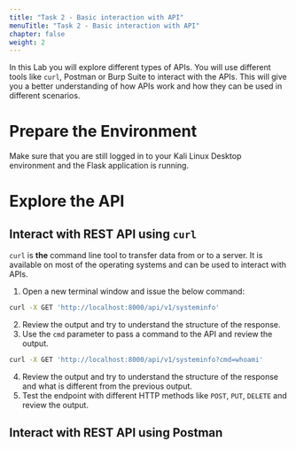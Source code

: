 ```yaml
---
title: "Task 2 - Basic interaction with API"
menuTitle: "Task 2 - Basic interaction with API"
chapter: false
weight: 2
---
```

In this Lab you will explore different types of APIs. You will use different tools like `curl`, Postman or Burp Suite to interact with the APIs.
This will give you a better understanding of how APIs work and how they can be used in different scenarios.

# Prepare the Environment
Make sure that you are still logged in to your Kali Linux Desktop environment and the Flask application is running.

# Explore the API
## Interact with REST API using `curl`
`curl` is **the** command line tool to transfer data from or to a server. It is available on most of the operating systems and can be used to interact with APIs.
1. Open a new terminal window and issue the below command:
```bash
curl -X GET 'http://localhost:8000/api/v1/systeminfo'
```
2. Review the output and try to understand the structure of the response.
3. Use the `cmd` parameter to pass a command to the API and review the output.
```bash
curl -X GET 'http://localhost:8000/api/v1/systeminfo?cmd=whoami'
```
4. Review the output and try to understand the structure of the response and what is different from the previous output.
3. Test the endpoint with different HTTP methods like `POST`, `PUT`, `DELETE` and review the output.

## Interact with REST API using Postman